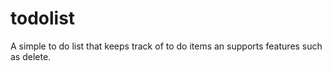 # todolist
A simple to do list that keeps track of to do items an supports features such as delete.
